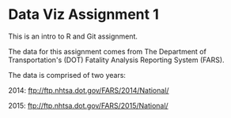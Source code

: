 # Data Viz Assignment 1

This is an intro to R and Git assignment.

The data for this assignment comes from The Department of Transportation's (DOT) Fatality Analysis Reporting System (FARS).

The data is comprised of two years:

2014: ftp://ftp.nhtsa.dot.gov/FARS/2014/National/

2015: ftp://ftp.nhtsa.dot.gov/FARS/2015/National/
